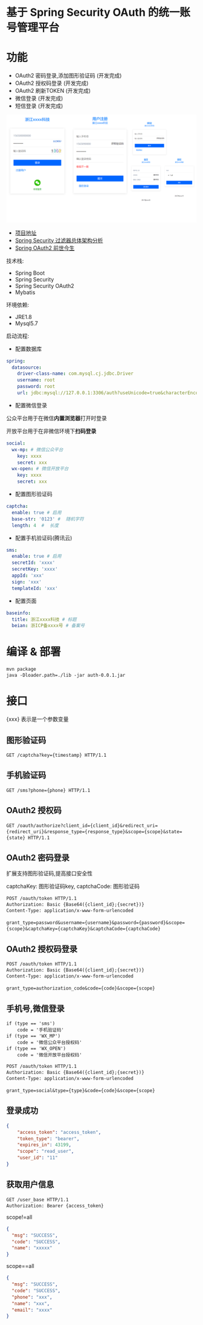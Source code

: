 # 基于 Spring Security OAuth 的统一账号管理平台

# 功能

- OAuth2 密码登录,添加图形验证码 (开发完成)
- OAuth2 授权码登录 (开发完成)
- OAuth2 刷新TOKEN (开发完成)
- 微信登录 (开发完成)
- 短信登录 (开发完成)


![preview](./doc/pic/preview.png)

- [项目地址](https://github.com/taoroot/oauth2-server)
- [Spring Security 过滤器总体架构分析](./doc/filter.md)
- [Spring OAuth2 前世今生](./doc/history.md)

技术栈:

- Spring Boot
- Spring Security
- Spring Security OAuth2
- Mybatis

环境依赖:

- JRE1.8
- Mysql5.7

启动流程:

- 配置数据库

```yaml
spring:
  datasource:
    driver-class-name: com.mysql.cj.jdbc.Driver
    username: root
    password: root
    url: jdbc:mysql://127.0.0.1:3306/auth?useUnicode=true&characterEncoding=utf-8&serverTimezone=GMT%2B8
```

- 配置微信登录

公众平台用于在微信**内置浏览器**打开时登录

开放平台用于在非微信环境下**扫码登录**

```yaml
social:
  wx-mp: # 微信公众平台
    key: xxxx
    secret: xxx
  wx-open: # 微信开放平台
    key: xxxx
    secret: xxx
```

- 配置图形验证码

```yaml
captcha:
  enable: true # 启用
  base-str: '0123' #  随机字符
  length: 4  #  长度
```

- 配置手机验证码(腾讯云)

```yaml
sms:
  enable: true # 启用
  secretId: 'xxxx'
  secretKey: 'xxxx'
  appId: 'xxx'
  sign: 'xxx'
  templateId: 'xxx'
```

- 配置页面

```yaml
baseinfo:
  title: 浙江xxxx科技 # 标题
  beian: 浙ICP备xxxx号 # 备案号
```

# 编译 & 部署
```shell
mvn package
java -Dloader.path=./lib -jar auth-0.0.1.jar
```


# 接口

{xxx} 表示是一个参数变量

## 图形验证码

```http
GET /captcha?key={timestamp} HTTP/1.1
```
## 手机验证码

```http
GET /sms?phone={phone} HTTP/1.1
```

## OAuth2 授权码
```http
GET /oauth/authorize?client_id={client_id}&redirect_uri={redirect_uri}&response_type={response_type}&scope={scope}&state={state} HTTP/1.1
```

## OAuth2 密码登录

扩展支持图形验证码,提高接口安全性

captchaKey: 图形验证码key, captchaCode: 图形验证码

```http
POST /oauth/token HTTP/1.1
Authorization: Basic {Base64({client_id};{secret})}
Content-Type: application/x-www-form-urlencoded

grant_type=password&username={username}&password={password}&scope={scope}&captchaKey={captchaKey}&captchaCode={captchaCode}
```

## OAuth2 授权码登录

```http
POST /oauth/token HTTP/1.1
Authorization: Basic {Base64({client_id};{secret})}
Content-Type: application/x-www-form-urlencoded

grant_type=authorization_code&code={code}&scope={scope}
```

## 手机号,微信登录

```
if (type == 'sms')
    code = '手机验证码'
if (type == 'WX_MP')
    code = '微信公众平台授权码'
if (type == 'WX_OPEN')
    code = '微信开放平台授权码'
```

```http
POST /oauth/token HTTP/1.1
Authorization: Basic {Base64({client_id};{secret})}
Content-Type: application/x-www-form-urlencoded

grant_type=social&type={type}&code={code}&scope={scope}
```


## 登录成功
```json
{
    "access_token": "access_token",
    "token_type": "bearer",
    "expires_in": 43199,
    "scope": "read_user",
    "user_id": "11"
}
```


## 获取用户信息

```http
GET /user_base HTTP/1.1
Authorization: Bearer {access_token}
```

scope!=all
```json
{
  "msg": "SUCCESS",
  "code": "SUCCESS",
  "name": "xxxxx"
}
```

scope==all
```json
{
  "msg": "SUCCESS",
  "code": "SUCCESS",
  "phone": "xxx",
  "name": "xxx",
  "email": "xxxx"
}
```